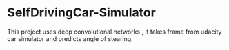 # SelfDrivingCar-Simulator
This project uses deep convolutional networks , it takes frame from udacity car simulator and predicts angle of stearing.
